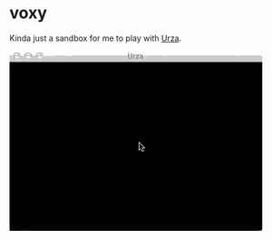voxy
====
Kinda just a sandbox for me to play with [Urza](https://github.com/schell/urzas-toolbox).

<img src="https://raw.githubusercontent.com/schell/voxy/master/assets/screens/Urza1.gif" />
